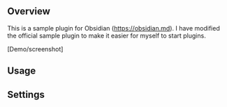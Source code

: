 ## Overview

This is a sample plugin for Obsidian (https://obsidian.md). I have modified the official sample plugin to make it easier for myself to start plugins.

[Demo/screenshot]

## Usage

## Settings

